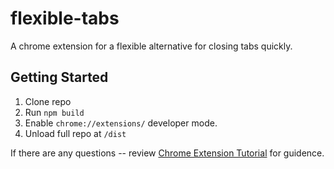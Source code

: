 # flexible-tabs

A chrome extension for a flexible alternative for closing tabs quickly.

## Getting Started

1. Clone repo
2. Run `npm build`
3. Enable `chrome://extensions/` developer mode.
4. Unload full repo at `/dist`

If there are any questions -- review [Chrome Extension Tutorial](https://developer.chrome.com/extensions/getstarted) for guidence.

